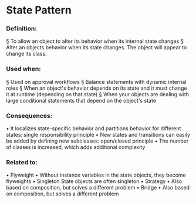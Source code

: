 ﻿# State Pattern

### Definition:
§ To allow an object to alter its behavior when its internal state changes
§ Alter an objects behavior when its state changes. The object will appear to change its class.

### Used when:
§ Used on approval workflows 
§ Balance statements with dynamic internal roles
§ When an object's behavior depends on its state and it must change it at runtime (depending on that state)
§ When your objects are dealing with large conditional statements that depend on the object's state

### Consequences:
• It localizes state-specific behavior and partitions behavior for different states: single responsibility principle
• New states and transitions can easily be added by defining new subclasses: open/closed principle
• The number of classes is increased, which adds additional complexity

### Related to:
• Flyweight
	• Without instance variables in the state objects, they become flyweights
• Singleton
	State objects are often singleton
• Strategy
	• Also based on composition, but solves a different problem
• Bridge
	• Also based on composition, but solves a different problem

